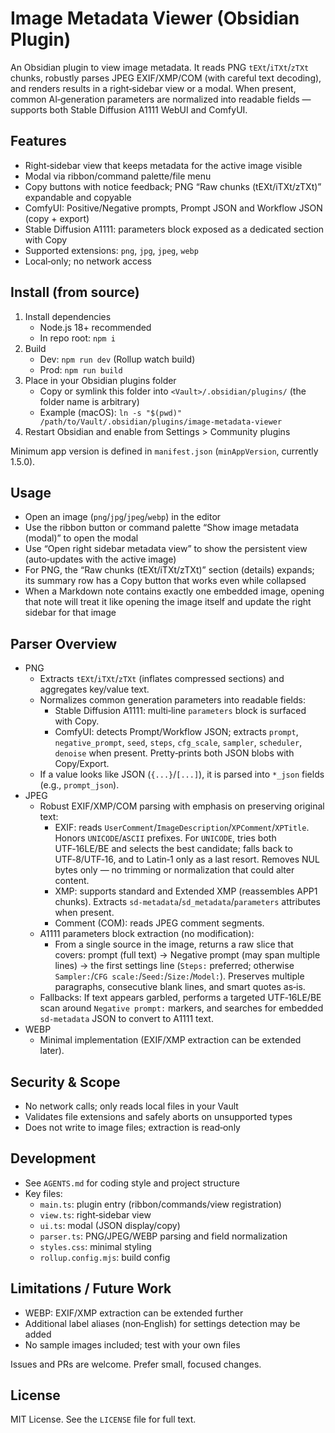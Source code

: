 # Image Metadata Viewer (Obsidian Plugin)

An Obsidian plugin to view image metadata. It reads PNG `tEXt`/`iTXt`/`zTXt` chunks, robustly parses JPEG EXIF/XMP/COM (with careful text decoding), and renders results in a right‑sidebar view or a modal. When present, common AI‑generation parameters are normalized into readable fields — supports both Stable Diffusion A1111 WebUI and ComfyUI.

## Features
- Right‑sidebar view that keeps metadata for the active image visible
- Modal via ribbon/command palette/file menu
- Copy buttons with notice feedback; PNG “Raw chunks (tEXt/iTXt/zTXt)” expandable and copyable
- ComfyUI: Positive/Negative prompts, Prompt JSON and Workflow JSON (copy + export)
- Stable Diffusion A1111: parameters block exposed as a dedicated section with Copy
- Supported extensions: `png`, `jpg`, `jpeg`, `webp`
- Local‑only; no network access

## Install (from source)
1. Install dependencies
   - Node.js 18+ recommended
   - In repo root: `npm i`
2. Build
   - Dev: `npm run dev` (Rollup watch build)
   - Prod: `npm run build`
3. Place in your Obsidian plugins folder
   - Copy or symlink this folder into `<Vault>/.obsidian/plugins/` (the folder name is arbitrary)
   - Example (macOS): `ln -s "$(pwd)" /path/to/Vault/.obsidian/plugins/image-metadata-viewer`
4. Restart Obsidian and enable from Settings > Community plugins

Minimum app version is defined in `manifest.json` (`minAppVersion`, currently 1.5.0).

## Usage
- Open an image (`png`/`jpg`/`jpeg`/`webp`) in the editor
- Use the ribbon button or command palette “Show image metadata (modal)” to open the modal
- Use “Open right sidebar metadata view” to show the persistent view (auto‑updates with the active image)
- For PNG, the “Raw chunks (tEXt/iTXt/zTXt)” section (details) expands; its summary row has a Copy button that works even while collapsed
- When a Markdown note contains exactly one embedded image, opening that note will treat it like opening the image itself and update the right sidebar for that image

## Parser Overview
- PNG
  - Extracts `tEXt`/`iTXt`/`zTXt` (inflates compressed sections) and aggregates key/value text.
  - Normalizes common generation parameters into readable fields:
    - Stable Diffusion A1111: multi‑line `parameters` block is surfaced with Copy.
    - ComfyUI: detects Prompt/Workflow JSON; extracts `prompt`, `negative_prompt`, `seed`, `steps`, `cfg_scale`, `sampler`, `scheduler`, `denoise` when present. Pretty‑prints both JSON blobs with Copy/Export.
  - If a value looks like JSON (`{...}`/`[...]`), it is parsed into `*_json` fields (e.g., `prompt_json`).
- JPEG
  - Robust EXIF/XMP/COM parsing with emphasis on preserving original text:
    - EXIF: reads `UserComment`/`ImageDescription`/`XPComment`/`XPTitle`. Honors `UNICODE`/`ASCII` prefixes. For `UNICODE`, tries both UTF‑16LE/BE and selects the best candidate; falls back to UTF‑8/UTF‑16, and to Latin‑1 only as a last resort. Removes NUL bytes only — no trimming or normalization that could alter content.
    - XMP: supports standard and Extended XMP (reassembles APP1 chunks). Extracts `sd-metadata`/`sd_metadata`/`parameters` attributes when present.
    - Comment (COM): reads JPEG comment segments.
  - A1111 parameters block extraction (no modification):
    - From a single source in the image, returns a raw slice that covers: prompt (full text) → Negative prompt (may span multiple lines) → the first settings line (`Steps:` preferred; otherwise `Sampler:`/`CFG scale:`/`Seed:`/`Size:`/`Model:`). Preserves multiple paragraphs, consecutive blank lines, and smart quotes as‑is.
  - Fallbacks: If text appears garbled, performs a targeted UTF‑16LE/BE scan around `Negative prompt:` markers, and searches for embedded `sd-metadata` JSON to convert to A1111 text.
- WEBP
  - Minimal implementation (EXIF/XMP extraction can be extended later).

## Security & Scope
- No network calls; only reads local files in your Vault
- Validates file extensions and safely aborts on unsupported types
- Does not write to image files; extraction is read‑only

## Development
- See `AGENTS.md` for coding style and project structure
- Key files:
  - `main.ts`: plugin entry (ribbon/commands/view registration)
  - `view.ts`: right‑sidebar view
  - `ui.ts`: modal (JSON display/copy)
  - `parser.ts`: PNG/JPEG/WEBP parsing and field normalization
  - `styles.css`: minimal styling
  - `rollup.config.mjs`: build config

## Limitations / Future Work
- WEBP: EXIF/XMP extraction can be extended further
- Additional label aliases (non‑English) for settings detection may be added
- No sample images included; test with your own files

Issues and PRs are welcome. Prefer small, focused changes.

## License

MIT License. See the `LICENSE` file for full text.
